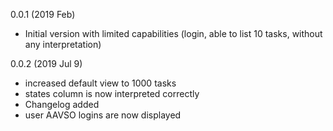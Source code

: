 0.0.1 (2019 Feb)
 - Initial version with limited capabilities (login, able to list 10 tasks, without any interpretation)

0.0.2 (2019 Jul 9)
 - increased default view to 1000 tasks
 - states column is now interpreted correctly
 - Changelog added
 - user AAVSO logins are now displayed